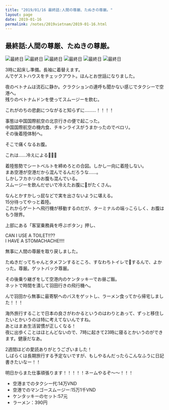 ```yaml
---
title: "2019/01/16 最終話:人間の尊厳、たぬきの尊厳。"
layout: page
date: 2019-01-16
permalink: /notes/2019vietnam/2019-01-16.html
---
```


## 最終話:人間の尊厳、たぬきの尊厳。

![最終日](https://fukahorock.rock54.net/travel/2019vietnam/images/98.jpeg "最終日") 
![最終日](https://fukahorock.rock54.net/travel/2019vietnam/images/99.jpeg "最終日") 
![最終日](https://fukahorock.rock54.net/travel/2019vietnam/images/100.jpeg "最終日") 
![最終日](https://fukahorock.rock54.net/travel/2019vietnam/images/101.jpeg "最終日") 
![最終日](https://fukahorock.rock54.net/travel/2019vietnam/images/102.jpeg "最終日") 
![最終日](https://fukahorock.rock54.net/travel/2019vietnam/images/103.jpeg "最終日") 

3時に起床し準備。長袖に着替えます。  
んでゲストハウスをチェックアウト。ほんとお世話になりました。  
  
夜のベトナムは流石に静か。クラクションの連呼も聞かない感じでタクシーで空港へ。  
残りのベトナムドンを使ってスムージーを飲む。  
  
これがのちの悲劇につながると知らずに………！！！！  
  
事態は中国国際航空の北京行きの便で起こった。  
中国国際航空の機内食、チキンライスがうまかったのでペロリ。  
その後着陸体制へ。  
  
そこで痛くなるお腹。  
  
これは……冷えによる💩💩💩  
  
着陸態勢でシートベルトを締めろとの合図。しかし一向に着陸しない。  
まあ空港が空港だから混んでるんだろうな……。  
しかしフカホリのお腹も混んでいる。  
スムージーを飲んだせいで冷えたお腹に💩がたくさん。  
  
なんとかすかしっ屁などで実を出さないように堪える。  
15分待ってやっと着陸。  
これからゲートへ飛行機が移動するのだが、ターミナルの端っこらしく、お腹はもう限界。  
  
上部にある「客室乗務員を呼ぶボタン」押し、  
  
CAN I USE A TOILET!!??  
I HAVE A STOMACHACHE!!!!  
  
無事に人間の尊厳を取り戻しました。  
  
たぬきだってちゃんとタメフンするところ、すなわちトイレで💩するんで、よかった。尊厳。ゲットバック尊厳。
  
その後乗り継ぎをして空港内のケンタッキーでお昼ご飯。  
ネットで時間を潰して羽田行きの飛行機へ。  
  
んで羽田から無事に最寄駅へのバスをゲットし、ラーメン食ってから帰宅しました！！！  
  
海外旅行することで日本の良さがわかるというのはわりとあって、ずっと移住したいとかいうのは特に考えてないんですね。  
あとはまあ生活習慣が正しくなる！  
夜に出歩くことはほとんどないので、7時に起きて23時に寝るとかいうのができます。健康だなあ。  
  
2週間ほどの愛読ありがとうございました！  
しばらくは長期旅行する予定ないですが、もしやるんだったらこんなふうに日記書きたいなー！！  
  
明日からまた仕事頑張ります！！！！！ネームやるぞ〜〜！！！  

- 空港までのタクシー代:14万VND
- 空港でのマンゴースムージー:15万1千VND
- ケンタッキーのセット:57元
- ラーメン：390円